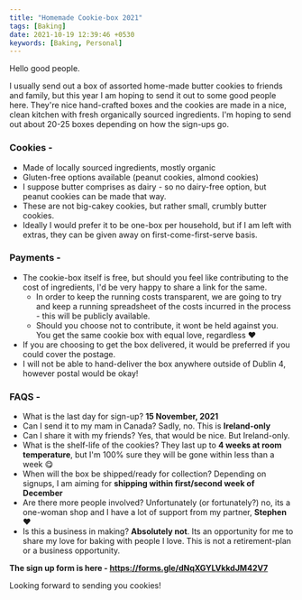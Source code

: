 ```yaml
---
title: "Homemade Cookie-box 2021"
tags: [Baking]
date: 2021-10-19 12:39:46 +0530
keywords: [Baking, Personal]
---
```


Hello good people.

I usually send out a box of assorted home-made butter cookies to friends and family, but this year I am hoping to send it out to some good people here. 
They're nice hand-crafted boxes and the cookies are made in a nice, clean kitchen with fresh organically sourced ingredients. I'm hoping to send out about 20-25 boxes depending on how the sign-ups go.

### Cookies -
* Made of locally sourced ingredients, mostly organic
* Gluten-free options available (peanut cookies, almond cookies)
* I suppose butter comprises as dairy - so no dairy-free option, but peanut cookies can be made that way.
* These are not big-cakey cookies, but rather small, crumbly butter cookies.
* Ideally I would prefer it to be one-box per household, but if I am left with extras, they can be given away on first-come-first-serve basis.

### Payments -
* The cookie-box itself is free, but should you feel like contributing to the cost of ingredients, I'd be very happy to share a link for the same.
  * In order to keep the running costs transparent, we are going to try and keep a running spreadsheet of the costs incurred in the process - this will be publicly available.
  * Should you choose not to contribute, it wont be held against you. You get the same cookie box with equal love, regardless ❤️
* If you are choosing to get the box delivered, it would be preferred if you could cover the postage.
* I will not be able to hand-deliver the box anywhere outside of Dublin 4, however postal would be okay!

### FAQS -
* What is the last day for sign-up? **15 November, 2021**
* Can I send it to my mam in Canada? Sadly, no. This is **Ireland-only**
* Can I share it with my friends? Yes, that would be nice. But Ireland-only.
* What is the shelf-life of the cookies? They last up to **4 weeks at room temperature**, but I'm 100% sure they will be gone within less than a week 😋
* When will the box be shipped/ready for collection? Depending on signups, I am aiming for **shipping within first/second week of December**
* Are there more people involved? Unfortunately (or fortunately?) no, its a one-woman shop and I have a lot of support from my partner, **Stephen** ❤️
* Is this a business in making? **Absolutely not**. Its an opportunity for me to share my love for baking with people I love. This is not a retirement-plan or a business opportunity.

**The sign up form is here - https://forms.gle/dNqXGYLVkkdJM42V7**

Looking forward to sending you cookies! 
